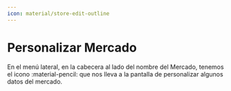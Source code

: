 ```yaml
---
icon: material/store-edit-outline
---
```


# Personalizar Mercado

En el menú lateral, en la cabecera al lado del nombre del Mercado, tenemos el icono :material-pencil: que nos lleva
a la pantalla de personalizar algunos datos del mercado.